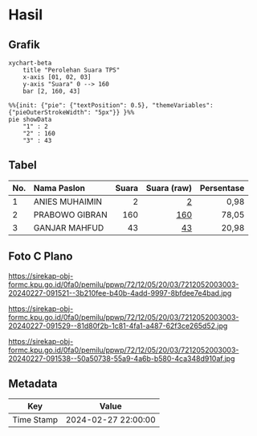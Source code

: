 # Hasil

## Grafik

```mermaid
xychart-beta
    title "Perolehan Suara TPS"
    x-axis [01, 02, 03]
    y-axis "Suara" 0 --> 160
    bar [2, 160, 43]
```

```mermaid
%%{init: {"pie": {"textPosition": 0.5}, "themeVariables": {"pieOuterStrokeWidth": "5px"}} }%%
pie showData
    "1" : 2
    "2" : 160
    "3" : 43
```

## Tabel

| No. | Nama Paslon    | Suara | Suara (raw) | Persentase |
|:--- |:-------------- | -----:| -----------:| ----------:|
| 1   | ANIES MUHAIMIN | 2     | [2][p-1]    | 0,98       |
| 2   | PRABOWO GIBRAN | 160   | [160][p-2]  | 78,05      |
| 3   | GANJAR MAHFUD  | 43    | [43][p-3]   | 20,98      |


[p-1]: https://github.com/gigit-pemilu/pemilu-2024-72-sulawesi-tengah/blob/main/pilpres/hitung-suara/sub/72-sulawesi-tengah/sub/12-morowali-utara/sub/05-mori-atas/sub/2003-taende/sub/003-tps/sub/paslon-1.txt
[p-2]: https://github.com/gigit-pemilu/pemilu-2024-72-sulawesi-tengah/blob/main/pilpres/hitung-suara/sub/72-sulawesi-tengah/sub/12-morowali-utara/sub/05-mori-atas/sub/2003-taende/sub/003-tps/sub/paslon-2.txt
[p-3]: https://github.com/gigit-pemilu/pemilu-2024-72-sulawesi-tengah/blob/main/pilpres/hitung-suara/sub/72-sulawesi-tengah/sub/12-morowali-utara/sub/05-mori-atas/sub/2003-taende/sub/003-tps/sub/paslon-3.txt

## Foto C Plano

https://sirekap-obj-formc.kpu.go.id/0fa0/pemilu/ppwp/72/12/05/20/03/7212052003003-20240227-091521--3b210fee-b40b-4add-9997-8bfdee7e4bad.jpg

https://sirekap-obj-formc.kpu.go.id/0fa0/pemilu/ppwp/72/12/05/20/03/7212052003003-20240227-091529--81d80f2b-1c81-4fa1-a487-62f3ce265d52.jpg

https://sirekap-obj-formc.kpu.go.id/0fa0/pemilu/ppwp/72/12/05/20/03/7212052003003-20240227-091538--50a50738-55a9-4a6b-b580-4ca348d910af.jpg


## Metadata

| Key        | Value               |
| ---------- | ------------------- |
| Time Stamp | 2024-02-27 22:00:00 |



